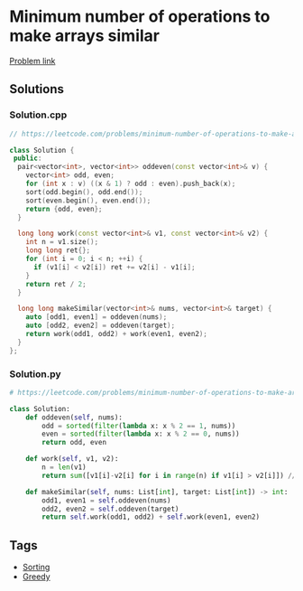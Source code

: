 # Minimum number of operations to make arrays similar

[Problem link](https://leetcode.com/problems/minimum-number-of-operations-to-make-arrays-similar/)

## Solutions


### Solution.cpp
```cpp
// https://leetcode.com/problems/minimum-number-of-operations-to-make-arrays-similar/

class Solution {
 public:
  pair<vector<int>, vector<int>> oddeven(const vector<int>& v) {
    vector<int> odd, even;
    for (int x : v) ((x & 1) ? odd : even).push_back(x);
    sort(odd.begin(), odd.end());
    sort(even.begin(), even.end());
    return {odd, even};
  }

  long long work(const vector<int>& v1, const vector<int>& v2) {
    int n = v1.size();
    long long ret{};
    for (int i = 0; i < n; ++i) {
      if (v1[i] < v2[i]) ret += v2[i] - v1[i];
    }
    return ret / 2;
  }

  long long makeSimilar(vector<int>& nums, vector<int>& target) {
    auto [odd1, even1] = oddeven(nums);
    auto [odd2, even2] = oddeven(target);
    return work(odd1, odd2) + work(even1, even2);
  }
};
```
### Solution.py
```py
# https://leetcode.com/problems/minimum-number-of-operations-to-make-arrays-similar/

class Solution:
    def oddeven(self, nums):
        odd = sorted(filter(lambda x: x % 2 == 1, nums))
        even = sorted(filter(lambda x: x % 2 == 0, nums))
        return odd, even

    def work(self, v1, v2):
        n = len(v1)
        return sum([v1[i]-v2[i] for i in range(n) if v1[i] > v2[i]]) // 2

    def makeSimilar(self, nums: List[int], target: List[int]) -> int:
        odd1, even1 = self.oddeven(nums)
        odd2, even2 = self.oddeven(target)
        return self.work(odd1, odd2) + self.work(even1, even2)
```
## Tags

* [Sorting](/README.md#Sorting)
* [Greedy](/README.md#Greedy)
